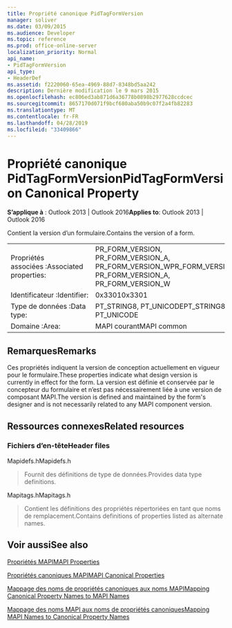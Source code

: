 ```yaml
---
title: Propriété canonique PidTagFormVersion
manager: soliver
ms.date: 03/09/2015
ms.audience: Developer
ms.topic: reference
ms.prod: office-online-server
localization_priority: Normal
api_name:
- PidTagFormVersion
api_type:
- HeaderDef
ms.assetid: f2220060-65ea-4969-88d7-8348bd5aa242
description: Dernière modification le 9 mars 2015
ms.openlocfilehash: ec806ed3ab871d6a36778b0898b2977628ccdcec
ms.sourcegitcommit: 8657170d071f9bcf680aba50b9c07f2a4fb82283
ms.translationtype: MT
ms.contentlocale: fr-FR
ms.lasthandoff: 04/28/2019
ms.locfileid: "33409866"
---
```

# <a name="pidtagformversion-canonical-property"></a><span data-ttu-id="ee1a4-103">Propriété canonique PidTagFormVersion</span><span class="sxs-lookup"><span data-stu-id="ee1a4-103">PidTagFormVersion Canonical Property</span></span>

  
  
<span data-ttu-id="ee1a4-104">**S’applique à** : Outlook 2013 | Outlook 2016</span><span class="sxs-lookup"><span data-stu-id="ee1a4-104">**Applies to**: Outlook 2013 | Outlook 2016</span></span> 
  
<span data-ttu-id="ee1a4-105">Contient la version d’un formulaire.</span><span class="sxs-lookup"><span data-stu-id="ee1a4-105">Contains the version of a form.</span></span> 
  
|||
|:-----|:-----|
|<span data-ttu-id="ee1a4-106">Propriétés associées :</span><span class="sxs-lookup"><span data-stu-id="ee1a4-106">Associated properties:</span></span>  <br/> |<span data-ttu-id="ee1a4-107">PR_FORM_VERSION, PR_FORM_VERSION_A, PR_FORM_VERSION_W</span><span class="sxs-lookup"><span data-stu-id="ee1a4-107">PR_FORM_VERSION, PR_FORM_VERSION_A, PR_FORM_VERSION_W</span></span>  <br/> |
|<span data-ttu-id="ee1a4-108">Identificateur :</span><span class="sxs-lookup"><span data-stu-id="ee1a4-108">Identifier:</span></span>  <br/> |<span data-ttu-id="ee1a4-109">0x3301</span><span class="sxs-lookup"><span data-stu-id="ee1a4-109">0x3301</span></span>  <br/> |
|<span data-ttu-id="ee1a4-110">Type de données :</span><span class="sxs-lookup"><span data-stu-id="ee1a4-110">Data type:</span></span>  <br/> |<span data-ttu-id="ee1a4-111">PT_STRING8, PT_UNICODE</span><span class="sxs-lookup"><span data-stu-id="ee1a4-111">PT_STRING8, PT_UNICODE</span></span>  <br/> |
|<span data-ttu-id="ee1a4-112">Domaine :</span><span class="sxs-lookup"><span data-stu-id="ee1a4-112">Area:</span></span>  <br/> |<span data-ttu-id="ee1a4-113">MAPI courant</span><span class="sxs-lookup"><span data-stu-id="ee1a4-113">MAPI common</span></span>  <br/> |
   
## <a name="remarks"></a><span data-ttu-id="ee1a4-114">Remarques</span><span class="sxs-lookup"><span data-stu-id="ee1a4-114">Remarks</span></span>

<span data-ttu-id="ee1a4-115">Ces propriétés indiquent la version de conception actuellement en vigueur pour le formulaire.</span><span class="sxs-lookup"><span data-stu-id="ee1a4-115">These properties indicate what design version is currently in effect for the form.</span></span> <span data-ttu-id="ee1a4-116">La version est définie et conservée par le concepteur du formulaire et n’est pas nécessairement liée à une version de composant MAPI.</span><span class="sxs-lookup"><span data-stu-id="ee1a4-116">The version is defined and maintained by the form's designer and is not necessarily related to any MAPI component version.</span></span> 
  
## <a name="related-resources"></a><span data-ttu-id="ee1a4-117">Ressources connexes</span><span class="sxs-lookup"><span data-stu-id="ee1a4-117">Related resources</span></span>

### <a name="header-files"></a><span data-ttu-id="ee1a4-118">Fichiers d’en-tête</span><span class="sxs-lookup"><span data-stu-id="ee1a4-118">Header files</span></span>

<span data-ttu-id="ee1a4-119">Mapidefs.h</span><span class="sxs-lookup"><span data-stu-id="ee1a4-119">Mapidefs.h</span></span>
  
> <span data-ttu-id="ee1a4-120">Fournit des définitions de type de données.</span><span class="sxs-lookup"><span data-stu-id="ee1a4-120">Provides data type definitions.</span></span>
    
<span data-ttu-id="ee1a4-121">Mapitags.h</span><span class="sxs-lookup"><span data-stu-id="ee1a4-121">Mapitags.h</span></span>
  
> <span data-ttu-id="ee1a4-122">Contient les définitions des propriétés répertoriées en tant que noms de remplacement.</span><span class="sxs-lookup"><span data-stu-id="ee1a4-122">Contains definitions of properties listed as alternate names.</span></span>
    
## <a name="see-also"></a><span data-ttu-id="ee1a4-123">Voir aussi</span><span class="sxs-lookup"><span data-stu-id="ee1a4-123">See also</span></span>



[<span data-ttu-id="ee1a4-124">Propriétés MAPI</span><span class="sxs-lookup"><span data-stu-id="ee1a4-124">MAPI Properties</span></span>](mapi-properties.md)
  
[<span data-ttu-id="ee1a4-125">Propriétés canoniques MAPI</span><span class="sxs-lookup"><span data-stu-id="ee1a4-125">MAPI Canonical Properties</span></span>](mapi-canonical-properties.md)
  
[<span data-ttu-id="ee1a4-126">Mappage des noms de propriétés canoniques aux noms MAPI</span><span class="sxs-lookup"><span data-stu-id="ee1a4-126">Mapping Canonical Property Names to MAPI Names</span></span>](mapping-canonical-property-names-to-mapi-names.md)
  
[<span data-ttu-id="ee1a4-127">Mappage des noms MAPI aux noms de propriétés canoniques</span><span class="sxs-lookup"><span data-stu-id="ee1a4-127">Mapping MAPI Names to Canonical Property Names</span></span>](mapping-mapi-names-to-canonical-property-names.md)

